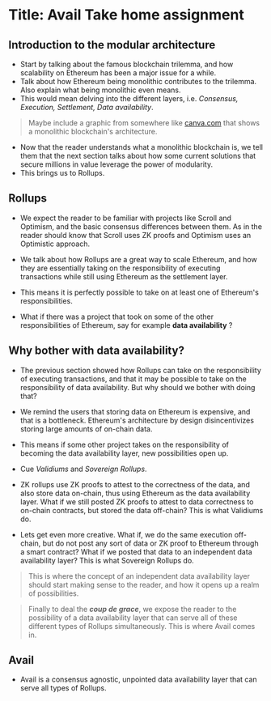 # Title: Avail Take home assignment

## Introduction to the modular architecture

- Start by talking about the famous blockchain trilemma, and how scalability on Ethereum has been a major issue for a while.
- Talk about how Ethereum being monolithic contributes to the trilemma. Also explain what being monolithic even means.
- This would mean delving into the different layers, i.e. *Consensus, Execution, Settlement, Data availability*.

> Maybe include a graphic from somewhere like [canva.com](www.canva.com) that shows a monolithic blockchain's architecture.

- Now that the reader understands what a monolithic blockchain is, we tell them that the next section talks about how some current solutions that secure millions in value leverage the power of modularity.
- This brings us to Rollups.

## Rollups

- We expect the reader to be familiar with projects like Scroll and Optimism, and the basic consensus differences between them. As in the reader should know that Scroll uses ZK proofs and Optimism uses an Optimistic approach.
- We talk about how Rollups are a great way to scale Ethereum, and how they are essentially taking on the responsibility of executing transactions while still using Ethereum as the settlement layer.
- This means it is perfectly possible to take on at least one of Ethereum's responsibilities.

- What if there was a project that took on some of the other responsibilities of Ethereum, say for example **data availability** ?

## Why bother with data availability?

- The previous section showed how Rollups can take on the responsibility of executing transactions, and that it may be possible to take on the responsibility of data availability. But why should we bother with doing that?
- We remind the users that storing data on Ethereum is expensive, and that is a bottleneck. Ethereum's architecture by design disincentivizes storing large amounts of on-chain data.
- This means if some other project takes on the responsibility of becoming the data availability layer, new possibilities open up.

- Cue *Validiums* and *Sovereign Rollups*.

- ZK rollups use ZK proofs to attest to the correctness of the data, and also store data on-chain, thus using Ethereum as the data availability layer. What if we still posted ZK proofs to attest to data correctness to on-chain contracts, but stored the data off-chain? This is what Validiums do.

- Lets get even more creative. What if, we do the same execution off-chain, but do not post any sort of data or ZK proof to Ethereum through a smart contract? What if we posted that data to an independent data availability layer? This is what Sovereign Rollups do.

> This is where the concept of an independent data availability layer should start making sense to the reader, and how it opens up a realm of possibilities.

> Finally to deal the ***coup de grace***, we expose the reader to the possibility of a data availability layer that can serve all of these different types of Rollups simultaneously. This is where Avail comes in.

## Avail

- Avail is a consensus agnostic, unpointed data availability layer that can serve all types of Rollups. 